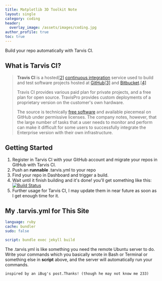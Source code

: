 ```yaml
---
title: Matplotlib 3D Toolkit Note
layout: single
category: coding
header:
  overlay_image: /assets/images/coding.jpg
author_profile: true
toc: true
---
```

Build your repo automatically with Tarvis CI. 

## What is Tarvis CI?

> **Travis CI** is a hosted[[2\]](https://en.wikipedia.org/wiki/Travis_CI#cite_note-2) [continuous integration](https://en.wikipedia.org/wiki/Continuous_integration) service used to build and test software projects hosted at [GitHub](https://en.wikipedia.org/wiki/GitHub)[[3\]](https://en.wikipedia.org/wiki/Travis_CI#cite_note-3) and [Bitbucket](https://en.wikipedia.org/wiki/Bitbucket).[[4\]](https://en.wikipedia.org/wiki/Travis_CI#cite_note-4)
>
> Travis CI provides various paid plan for private projects, and a free plan for open source. TravisPro provides custom deployments of a proprietary version on the customer's own hardware.
>
> The source is technically [free software](https://en.wikipedia.org/wiki/Free_software) and available piecemeal on GitHub under permissive licenses. The company notes, however, that the large number of tasks that a user needs to monitor and perform can make it difficult for some users to successfully integrate the Enterprise version with their own infrastructure.

## Getting Started

1. Register in Tarvis CI with your GitHub account and migrate your repos in GitHub with Tarvis CI.
2. Push an **runnable** .tarvis.yml to your repo
3. Find your repo in Dashboard and trigger a build.
4. Wait until it finish building and it's done! you'll get something like this: [![Build Status](https://travis-ci.com/BC-Li/bc-li.github.io.svg?token=Yyg3baLESvJZxgyG1jBY&branch=master)](https://travis-ci.com/BC-Li/bc-li.github.io)
5. Further usage for Tarvis CI, I may update them in near future as soon as I get enough time for it.

## My .tarvis.yml for This Site

```yaml
language: ruby
cache: bundler
sudo: false

script: bundle exec jekyll build
```

The .tarvis.yml is like something you need the remote Ubuntu server to do. Write your commands which you basically wrote in Bash or Terminal or something else in **script** above, and the server will automatically run your commands.

`inspired by an iBug's post.Thanks! (though he may not know me 233) ` 